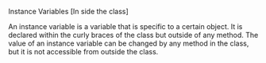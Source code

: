 Instance Variables [In side the class]

An instance variable is a variable that is specific to a certain object. It is declared within the curly braces of the class but outside of any method. The value of an instance variable can be changed by any method in the class, but it is not accessible from outside the class.
